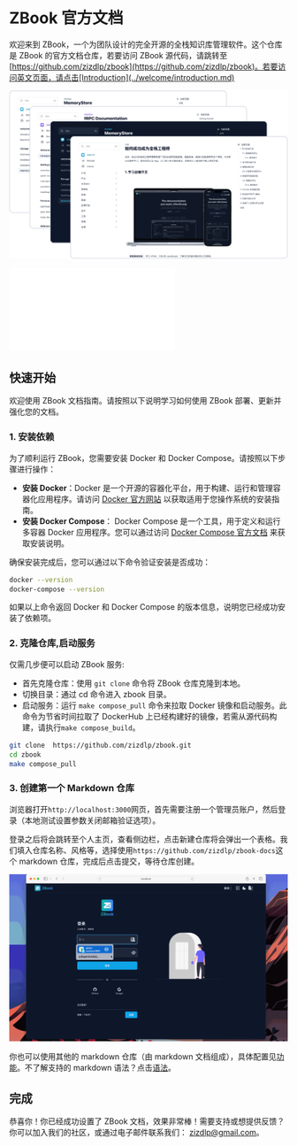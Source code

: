# ZBook 官方文档

欢迎来到 ZBook，一个为团队设计的完全开源的全栈知识库管理软件。这个仓库是 ZBook 的官方文档仓库，若要访问 ZBook 源代码，请跳转至[https://github.com/zizdlp/zbook](https://github.com/zizdlp/zbook)。若要访问英文页面，请点击[Introduction](../welcome/introduction.md)

![group_demo](../assets/group_demo.png)

<iframe src="//player.bilibili.com/player.html?isOutside=true&aid=113062312935700&bvid=BV1gpHvehEQA&cid=25691817952&p=1" scrolling="no" border="0" frameborder="no" framespacing="0" allowfullscreen="true"></iframe>

## 快速开始

欢迎使用 ZBook 文档指南。请按照以下说明学习如何使用 ZBook 部署、更新并强化您的文档。

### 1. 安装依赖

为了顺利运行 ZBook，您需要安装 Docker 和 Docker Compose。请按照以下步骤进行操作：

- **安装 Docker**：Docker 是一个开源的容器化平台，用于构建、运行和管理容器化应用程序。请访问 [Docker 官方网站](https://docs.docker.com/get-docker/) 以获取适用于您操作系统的安装指南。
- **安装 Docker Compose**： Docker Compose 是一个工具，用于定义和运行多容器 Docker 应用程序。您可以通过访问 [Docker Compose 官方文档](https://docs.docker.com/compose/install/) 来获取安装说明。

确保安装完成后，您可以通过以下命令验证安装是否成功：

```bash
docker --version
docker-compose --version
```

如果以上命令返回 Docker 和 Docker Compose 的版本信息，说明您已经成功安装了依赖项。

### 2. 克隆仓库,启动服务

仅需几步便可以启动 ZBook 服务:

- 首先克隆仓库：使用 `git clone` 命令将 ZBook 仓库克隆到本地。
- 切换目录：通过 cd 命令进入 zbook 目录。
- 启动服务：运行 `make compose_pull` 命令来拉取 Docker 镜像和启动服务。此命令为节省时间拉取了 DockerHub 上已经构建好的镜像，若需从源代码构建，请执行`make compose_build`。

```bash
git clone  https://github.com/zizdlp/zbook.git
cd zbook
make compose_pull
```

### 3. 创建第一个 Markdown 仓库

浏览器打开`http://localhost:3000`网页，首先需要注册一个管理员账户，然后登录（本地测试设置参数关闭邮箱验证选项）。

登录之后将会跳转至个人主页，查看侧边栏，点击新建仓库将会弹出一个表格。我们填入仓库名称、风格等，选择使用`https://github.com/zizdlp/zbook-docs`这个 markdown 仓库，完成后点击提交，等待仓库创建。

![login](./assets/login.gif)

你也可以使用其他的 markdown 仓库（由 markdown 文档组成），具体配置见[功能](../使用/功能.md)。不了解支持的 markdown 语法？点击[语法](../使用/语法.md)。

## 完成

恭喜你！你已经成功设置了 ZBook 文档，效果非常棒！需要支持或想提供反馈？你可以加入我们的社区，或通过电子邮件联系我们： <zizdlp@gmail.com>。
